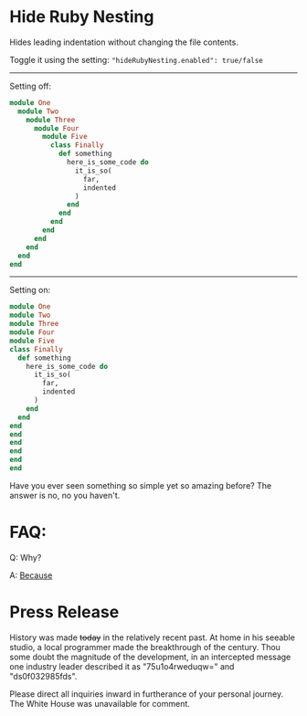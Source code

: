 # Hide Ruby Nesting

Hides leading indentation without changing the file contents.

Toggle it using the setting: `"hideRubyNesting.enabled": true/false`

---

Setting off:

```ruby
module One
  module Two
    module Three
      module Four
        module Five
          class Finally
            def something
              here_is_some_code do
                it_is_so(
                  far,
                  indented
                )
              end
            end
          end
        end
      end
    end
  end
end
```
---

Setting on:

```ruby
module One
module Two
module Three
module Four
module Five
class Finally
  def something
    here_is_some_code do
      it_is_so(
        far,
        indented
      )
    end
  end
end
end
end
end
end
end
```
Have you ever seen something so simple yet so amazing before? The answer is no, no you haven't.

# FAQ:

Q: Why?

A: [Because](https://zombo.com)



# Press Release

History was made ~~today~~ in the relatively recent past. At home in his seeable studio, a local programmer made the breakthrough of the century. Thou some doubt the magnitude of the development, in an intercepted message one industry leader described it as "75u1o4rweduqw=" and "ds0f032985fds".

Please direct all inquiries inward in furtherance of your personal journey. The White House was unavailable for comment.
